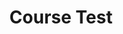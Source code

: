 ---
title: "Course Test"
passing_percentage: 70
type: "test"
final: true
questions:
  - id: "q1"
    text: "What is the primary purpose of Meshery?"
    type: "single-answer"
    marks: 2
    options:
      - id: "a"
        text: "To manage Docker containers"
      - id: "b"
        text: "To facilitate collaborative design and operation of cloud and cloud-native infrastructure"
        is_correct: true
      - id: "c"
        text: "To replace Kubernetes"
      - id: "d"
        text: "To provide database management solutions"
  - id: "q2"
    text: "Which of the following are architectural components of Meshery?"
    type: "multiple-answers"
    marks: 2
    options:
      - id: "a"
        text: "MeshSync"
        is_correct: true
      - id: "b"
        text: "Broker"
        is_correct: true
      - id: "c"
        text: "Operator"
        is_correct: true
      - id: "d"
        text: "Docker Engine"
  - id: "q3"
    text: "What type of entity is created first for team collaboration in Meshery?"
    type: "short_answer" 
    marks: 2
    correct_answer: "Team"
  - id: "q4"
    text: "What is a Workspace in Meshery?"
    type: "single-answer"
    marks: 2
    options:
      - id: "a"
        text: "A physical server location"
      - id: "b"
        text: "A logical grouping of resources that helps organize and manage infrastructure"
        is_correct: true
      - id: "c"
        text: "A type of Kubernetes node"
      - id: "d"
        text: "A database table"
  - id: "q5"
    text: "Which of the following are logical components in Meshery?"
    type: "multiple-answers"
    marks: 3
    options:
      - id: "a"
        text: "Designs"
        is_correct: true
      - id: "b"
        text: "Environments"
        is_correct: true
      - id: "c"
        text: "Policies"
        is_correct: true
      - id: "d"
        text: "CPU cores"
  - id: "q6"
    text: "What is Kanvas in the context of Meshery?"
    type: "single-answer"
    marks: 2
    options:
      - id: "a"
        text: "A monitoring tool"
      - id: "b"
        text: "A visual designer for creating cloud-native infrastructure designs"
        is_correct: true
      - id: "c"
        text: "A database management system"
      - id: "d"
        text: "A container runtime"
  - id: "q7"
    text: "What types of files can you import into Kanvas to create designs?"
    type: "multiple-answers"
    marks: 3
    options:
      - id: "a"
        text: "Helm charts"
        is_correct: true
      - id: "b"
        text: "Kubernetes manifests"
        is_correct: true
      - id: "c"
        text: "Docker Compose files"
        is_correct: true
      - id: "d"
        text: "PowerPoint presentations"
---